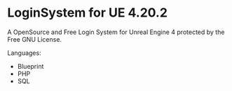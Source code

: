 # LoginSystem for UE 4.20.2

A OpenSource and Free Login System for Unreal Engine 4 protected by the Free GNU License.

Languages:
- Blueprint
- PHP
- SQL
